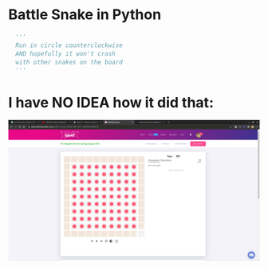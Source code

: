 # Battle Snake in Python

```python
  '''
  Run in circle counterclockwise
  AND hopefully it won't crash 
  with other snakes on the board
  '''
```

# I have NO IDEA how it did that:
![](./battlesnake.png)
